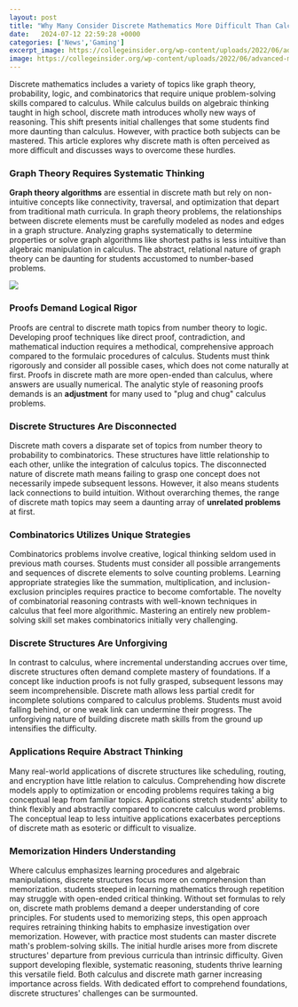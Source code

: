 ```yaml
---
layout: post
title: "Why Many Consider Discrete Mathematics More Difficult Than Calculus"
date:   2024-07-12 22:59:28 +0000
categories: ['News','Gaming']
excerpt_image: https://collegeinsider.org/wp-content/uploads/2022/06/advanced-math-calculus-1.jpeg
image: https://collegeinsider.org/wp-content/uploads/2022/06/advanced-math-calculus-1.jpeg
---
```


Discrete mathematics includes a variety of topics like graph theory, probability, logic, and combinatorics that require unique problem-solving skills compared to calculus. While calculus builds on algebraic thinking taught in high school, discrete math introduces wholly new ways of reasoning. This shift presents initial challenges that some students find more daunting than calculus. However, with practice both subjects can be mastered. This article explores why discrete math is often perceived as more difficult and discusses ways to overcome these hurdles.  
### Graph Theory Requires Systematic Thinking
**Graph theory algorithms** are essential in discrete math but rely on non-intuitive concepts like connectivity, traversal, and optimization that depart from traditional math curricula. In graph theory problems, the relationships between discrete elements must be carefully modeled as nodes and edges in a graph structure. Analyzing graphs systematically to determine properties or solve graph algorithms like shortest paths is less intuitive than algebraic manipulation in calculus. The abstract, relational nature of graph theory can be daunting for students accustomed to number-based problems.

![](https://i.ytimg.com/vi/kb-e6IDtoSo/maxresdefault.jpg)
### Proofs Demand Logical Rigor
Proofs are central to discrete math topics from number theory to logic. Developing proof techniques like direct proof, contradiction, and mathematical induction requires a methodical, comprehensive approach compared to the formulaic procedures of calculus. Students must think rigorously and consider all possible cases, which does not come naturally at first. Proofs in discrete math are more open-ended than calculus, where answers are usually numerical. The analytic style of reasoning proofs demands is an **adjustment** for many used to "plug and chug" calculus problems.
### Discrete Structures Are Disconnected  
Discrete math covers a disparate set of topics from number theory to probability to combinatorics. These structures have little relationship to each other, unlike the integration of calculus topics. The disconnected nature of discrete math means failing to grasp one concept does not necessarily impede subsequent lessons. However, it also means students lack connections to build intuition. Without overarching themes, the range of discrete math topics may seem a daunting array of **unrelated problems** at first.
### Combinatorics Utilizes Unique Strategies
Combinatorics problems involve creative, logical thinking seldom used in previous math courses. Students must consider all possible arrangements and sequences of discrete elements to solve counting problems. Learning appropriate strategies like the summation, multiplication, and inclusion-exclusion principles requires practice to become comfortable. The novelty of combinatorial reasoning contrasts with well-known techniques in calculus that feel more algorithmic. Mastering an entirely new problem-solving skill set makes combinatorics initially very challenging.
### Discrete Structures Are Unforgiving
In contrast to calculus, where incremental understanding accrues over time, discrete structures often demand complete mastery of foundations. If a concept like induction proofs is not fully grasped, subsequent lessons may seem incomprehensible. Discrete math allows less partial credit for incomplete solutions compared to calculus problems. Students must avoid falling behind, or one weak link can undermine their progress. The unforgiving nature of building discrete math skills from the ground up intensifies the difficulty.  
### Applications Require Abstract Thinking
Many real-world applications of discrete structures like scheduling, routing, and encryption have little relation to calculus. Comprehending how discrete models apply to optimization or encoding problems requires taking a big conceptual leap from familiar topics. Applications stretch students' ability to think flexibly and abstractly compared to concrete calculus word problems. The conceptual leap to less intuitive applications exacerbates perceptions of discrete math as esoteric or difficult to visualize.
### Memorization Hinders Understanding
Where calculus emphasizes learning procedures and algebraic manipulations, discrete structures focus more on comprehension than memorization. students steeped in learning mathematics through repetition may struggle with open-ended critical thinking. Without set formulas to rely on, discrete math problems demand a deeper understanding of core principles. For students used to memorizing steps, this open approach requires retraining thinking habits to emphasize investigation over memorization.
However, with practice most students can master discrete math's problem-solving skills. The initial hurdle arises more from discrete structures' departure from previous curricula than intrinsic difficulty. Given support developing flexible, systematic reasoning, students thrive learning this versatile field. Both calculus and discrete math garner increasing importance across fields. With dedicated effort to comprehend foundations, discrete structures' challenges can be surmounted.